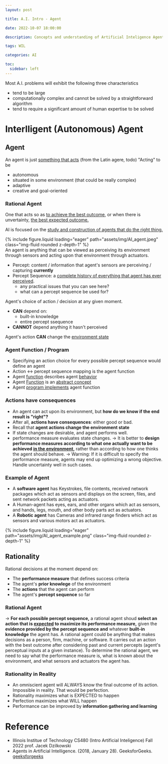 ```yaml
---
layout: post

title: A.I. Intro - Agent

date: 2022-10-07 18:00:00

description: Concepts and understanding of Artificial Inteligence Agent

tags: WIL

categories: AI

toc:
  sidebar: left
---
```


Most A.I. problems will exhibit the following three characteristics

- tend to be large
- computationally complex and cannot be solved by a straightforward algorithm
- tend to require a significant amount of human expertise to be solved

# Interlligent (Autonomous) Agent

## Agent

An agent is just <U>something that acts</U> (from the Latin agere, todo)
"Acting" to be

- autonomous
- situated in some environment (that could be really complex)
- adaptive
- creative and goal-oriented

### Rational Agent

One that acts so as <U>to achieve the best outcome</U>, or when there is unvertainty, <U>the best expected outcome.</U>

AI is focused on the <U>study and construction of agents that do the right thing.</U>

<div class="row mt-3">
<div class="col-sm mt-3 mt-md-0">
{% include figure.liquid loading="eager" path="assets/img/AI_agent.jpeg" class="img-fluid rounded z-depth-1" %}
</div>
</div>
An agent is anything that can be viewed as perceiving its environment through sensors and acting upon that environment through actuators.

- Percept: content / information that agent's sensors are perceiving / capturing **currently**
- Percept Sequence: a <U>complete history of everything that agent has ever perceived</U>.
  - any practical issues that you can see here?
  - what can a percept sequence be used for?

Agent's choice of action / decision at any given moment.

- **CAN** depend on:
  - built-in knowledge
  - entire percept ssequence
- **CANNOT** depend anything it hasn't perceived

Agent's action **CAN** change the <U>environment state</U>

### Agent Function / Program

- Specifying an action choice for every possible percept sequence would define an agent
- Action <-> percept sequence mapping is the agent function
- Agent <U>function</U> describes agent <U>behavior</U>
- Agent <U>Function</U> is an <U>abstract concept</U>
- Agent <U>program implements</U> agent function

### Actions have consequences

- An agent can act upon its environment, but **how do we know if the end result is "right"?**
- After all, **actions have consequences**: either good or bad.
- Recall that **agent actions change the environment state**
- If state changes are desirable, and agent performs well.
- performance measure evaluates state changes.
  -> It is better to **design performance measures according to what one actually want to be achieved <U>in the environment</U>,** rather than according to how one thinks the agent should behave.
  -> Warning: If it is difficult to specify the performance measure, agents may end up optimizing a wrong objective. Handle uncertainty well in such cases.

### Example of Agent

- A **software agent** has Keystrokes, file contents, received network packages which act as sensors and displays on the screen, files, and sent network packets acting as actuators.
- A Human-agent has eyes, ears, and other organs which act as sensors, and hands, legs, mouth, and other body parts act as actuators.
- A **Robotic agent** has Cameras and infrared range finders which act as sensors and various motors act as actuators.
<div class="row mt-3">
<div class="col-sm mt-3 mt-md-0">
{% include figure.liquid loading="eager" path="assets/img/AI_agent_example.png" class="img-fluid rounded z-depth-1" %}
</div>
</div>

## Rationality

Rational decisions at the moment depend on:

- The **performance measure** that defines success criteria
- The agent's **prior knowlege** of the environment
- The **actions** that the agent can perform
- The agent's **percept sequence** so far

### Rational Agent

-> **For each possible percept sequence,** a rational agent shoud **select an action that is <U>expected</U> to maximize its performance measure,** given the **evidence provided by the percept sequence and** whatever **built-in knowledge** the agent has.
A rational agent could be anything that makes decisions as a person, firm, machine, or software. It carries out an action with the best outcome after considering past and current percepts (agent's perceptual inputs at a given instance).
To determine the rational agent, we need to say what the performance measure is, what is known about the environment, and what sensors and actuators the agent has.

### Rationality in Reality

- An omniscient agent will ALWAYS know the final outcome of its action. Impossible in reality. That would be perfection.
- Rationality maximizes what is EXPECTED to happen
- Perfection maximizes what WILL happen
- Performance can be improved by **information gathering and learning**

# Reference

- Illinois Institue of Technology CS480 (Intro Artificial Inteligence) Fall 2022 prof. Jacek Dzilkowski
- Agents in Artificial Intelligence. (2018, January 28). GeeksforGeeks. <a href="https://www.geeksforgeeks.org/agents-artificial-intelligence/?ref=lbp">geeksforgeeks</a>
